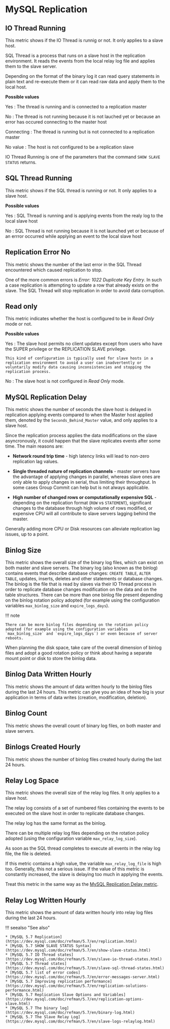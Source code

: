 # MySQL Replication

## IO Thread Running

This metric shows if the IO Thread is runnig or not. It only applies to a slave host.

SQL Thread is a process that runs on a slave host in the replication environment. It reads the events from the local relay log file and applies them to the slave server.

Depending on the format of the binary log it can read query statements in plain text and re-execute them or it can read raw data and apply them to the local host.

**Possible values**

Yes
: The thread is running and is connected to a replication master

No
: The thread is not running because it is not lauched yet or because an error has occured connecting to the master host

Connecting
: The thread is running but is not connected to a replication master

No value
: The host is not configured to be a replication slave

IO Thread Running is one of the parameters that the command
`SHOW SLAVE STATUS` returns.

## SQL Thread Running

This metric shows if the SQL thread is running or not. It only applies to a slave host.

**Possible values**

Yes
:   SQL Thread is running and is applying events from the realy log to the local slave host

No
:   SQL Thread is not running because it is not launched yet or because of an errror occurred while applying an event to the local slave host

## Replication Error No

This metric shows the number of the last error in the SQL Thread encountered which caused replication to stop.

One of the more common errors is *Error: 1022 Duplicate Key Entry*. In such a case replication is attempting to update a row that already exists on the slave. The SQL Thread will stop replication in order to avoid data corruption.

## Read only

This metric indicates whether the host is configured to be in *Read Only* mode or not.

**Possible values**

Yes
:   The slave host permits no client updates except from users who have the SUPER privilege or the REPLICATION SLAVE privilege.

    This kind of configuration is typically used for slave hosts in a replication environment to avoid a user can inadvertently or voluntarily modify data causing inconsistencies and stopping the replication process.

No
:    The slave host is not configured in *Read Only* mode.

## MySQL Replication Delay

This metric shows the number of seconds the slave host is delayed in replication applying events compared to when the Master host applied them, denoted by the `Seconds_Behind_Master` value, and only applies to a slave host.

Since the replication process applies the data modifications on the slave asyncronously, it could happen that the slave replicates events after some time. The main reasons are:

* **Network round trip time** - high latency links will lead to non-zero replication lag values.

* **Single threaded nature of replication channels** - master servers have the advantage of applying changes in parallel, whereas slave ones are only able to apply changes in serial, thus limiting their throughput. In some cases Group Commit can help but is not always applicable.

* **High number of changed rows or computationally expensive SQL** - depending on the replication format (`ROW` vs `STATEMENT`), significant changes to the database through high volume of rows modified, or expensive CPU will all contribute to slave servers lagging behind the master.

Generally adding more CPU or Disk resources can alleviate replication lag issues, up to a point.

## Binlog Size

This metric shows the overall size of the binary log files, which can exist on both master and slave servers. The binary log (also known as the binlog) contains events that describe database changes: `CREATE TABLE`, `ALTER TABLE`, updates, inserts, deletes and other statements or database changes. The binlog is the file that is read by slaves via their IO Thread process in order to replicate database changes modification on the data and on the table structures. There can be more than one binlog file present depending on the binlog rotation policy adopted (for example using the configuration variables `max_binlog_size` and `expire_logs_days`).

!!! note

    There can be more binlog files depending on the rotation policy adopted (for example using the configuration variables `max_binlog_size` and `expire_logs_days`) or even because of server reboots.

When planning the disk space, take care of the overall dimension of binlog files and adopt a good rotation policy or think about having a separate mount point or disk to store the binlog data.

## Binlog Data Written Hourly

This metric shows the amount of data written hourly to the binlog files during the last 24 hours. This metric can give you an idea of how big is your application in terms of data writes (creation, modification, deletion).

## Binlog Count

This metric shows the overall count of binary log files, on both master and slave servers.

## Binlogs Created Hourly

This metric shows the number of binlog files created hourly during the last 24 hours.

## Relay Log Space

This metric shows the overall size of the relay log files. It only applies to a slave host.

The relay log consists of a set of numbered files containing the events to be executed on the slave host in order to replicate database changes.

The relay log has the same format as the binlog.

There can be multiple relay log files depending on the rotation policy adopted (using the configuration variable `max_relay_log_size`).

As soon as the SQL thread completes to execute all events in the relay log file, the file is deleted.

If this metric contains a high value, the variable `max_relay_log_file` is high too. Generally, this not a serious issue. If the value of this metric is constantly increased, the slave is delaying too much in applying the events.

Treat this metric in the same way as the [MySQL Replication Delay metric](#mysql-replication-delay).

## Relay Log Written Hourly

This metric shows the amount of data written hourly into relay log files during the last 24 hours.

!!! seealso "See also"

    * [MySQL 5.7 Replication](https://dev.mysql.com/doc/refman/5.7/en/replication.html)
    * [MySQL 5.7 SHOW SLAVE STATUS Syntax](https://dev.mysql.com/doc/refman/5.7/en/show-slave-status.html)
    * [MySQL 5.7 IO Thread states](https://dev.mysql.com/doc/refman/5.7/en/slave-io-thread-states.html)
    * [MySQL 5.7 Thread states](https://dev.mysql.com/doc/refman/5.7/en/slave-sql-thread-states.html)
    * [MySQL 5.7 list of error codes](https://dev.mysql.com/doc/refman/5.7/en/error-messages-server.html)
    * [MySQL 5.7 Improving replication performance](https://dev.mysql.com/doc/refman/5.7/en/replication-solutions-performance.html)
    * [MySQL 5.7 Replication Slave Options and Variables](https://dev.mysql.com/doc/refman/5.7/en/replication-options-slave.html)
    * [MySQL 5.7 The binary log](https://dev.mysql.com/doc/refman/5.7/en/binary-log.html)
    * [MySQL 5.7 The Slave Relay Log](https://dev.mysql.com/doc/refman/5.7/en/slave-logs-relaylog.html)

